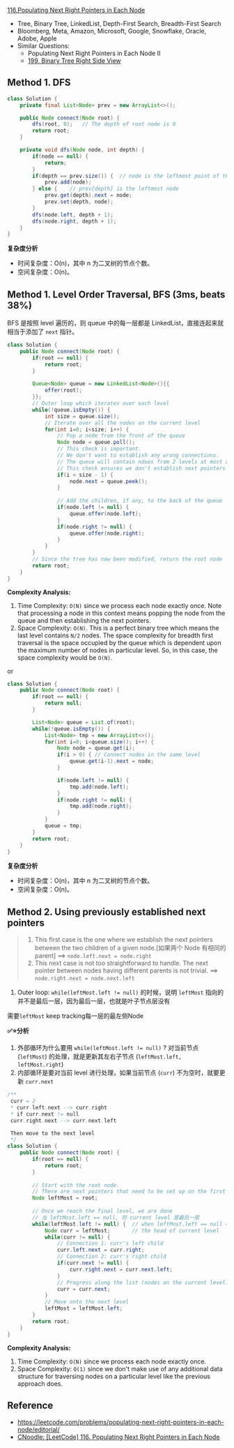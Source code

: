 [116.Populating Next Right Pointers in Each Node](https://leetcode.com/problems/populating-next-right-pointers-in-each-node/solution/)


* Tree, Binary Tree, LinkedList, Depth-First Search, Breadth-First Search
* Bloomberg, Meta, Amazon, Microsoft, Google, Snowflake, Oracle, Adobe, Apple
* Similar Questions:
    * Populating Next Right Pointers in Each Node II
    * [199. Binary Tree Right Side View](https://leetcode.com/problems/binary-tree-right-side-view/)


## Method 1. DFS
```java
class Solution {
    private final List<Node> prev = new ArrayList<>();

    public Node connect(Node root) {
        dfs(root, 0);   // The depth of root node is 0
        return root;
    }

    private void dfs(Node node, int depth) {
        if(node == null) {
            return;
        }
        if(depth == prev.size()) {  // node is the leftmost point of the current level
            prev.add(node);
        } else {    // prev[depth] is the leftmost node
            prev.get(depth).next = node;
            prev.set(depth, node);
        }
        dfs(node.left, depth + 1);
        dfs(node.right, depth + 1);
    }
}
```
**复杂度分析**
* 时间复杂度：O(n)，其中 n 为二叉树的节点个数。
* 空间复杂度：O(n)。


## Method 1. Level Order Traversal, BFS (3ms, beats 38%)
BFS 是按照 level 遍历的，则 queue 中的每一层都是 LinkedList，直接连起来就相当于添加了 `next` 指针。
```java 
class Solution {
    public Node connect(Node root) {
        if(root == null) {
            return root;
        }
        
        Queue<Node> queue = new LinkedList<Node>(){{
            offer(root);
        }};
        // Outer loop which iterates over each level
        while(!queue.isEmpty()) {
            int size = queue.size();
            // Iterate over all the nodes on the current level
            for(int i=0; i<size; i++) {
                // Pop a node from the front of the queue
                Node node = queue.poll();
                // This check is important. 
                // We don't want to establish any wrong connections.
                // The queue will contain ndoes from 2 levels at most at any point in time.
                // This check ensures we don't establish next pointers beyong the end of a level
                if(i < size - 1) {
                    node.next = queue.peek();
                }
                
                // Add the children, if any, to the back of the queue
                if(node.left != null) {
                    queue.offer(node.left);
                }
                if(node.right != null) {
                    queue.offer(node.right);
                }
            }
        }
        // Since the tree has now been modified, return the root node
        return root;
    }
}
```
**Complexity Analysis:**
1. Time Complexity: `O(N)` since we process each node exactly once. Note that processing a node in this context means popping the node from the queue and then establishing the next pointers.
2. Space Complexity: `O(N)`. This is a perfect binary tree which means the last level contains `N/2` nodes. The space complexity for breadth first traversal is the space occupied by the queue which is dependent upon the maximum number of nodes in particular level. So, in this case, the space complexity would be `O(N)`. 

or
```java
class Solution {
    public Node connect(Node root) {
        if(root == null) {
            return null;
        }

        List<Node> queue = List.of(root);
        while(!queue.isEmpty()) {
            List<Node> tmp = new ArrayList<>();
            for(int i=0; i<queue.size(); i++) {
                Node node = queue.get(i);
                if(i > 0) { // Connect nodes in the same level
                    queue.get(i-1).next = node;
                }

                if(node.left != null) {
                    tmp.add(node.left);
                }
                if(node.right != null) {
                    tmp.add(node.right);
                }
            }
            queue = tmp;
        }
        return root;
    }
}
```
**复杂度分析**
* 时间复杂度：O(n)，其中 n 为二叉树的节点个数。
* 空间复杂度：O(n)。


## Method 2. Using previously established next pointers
> 1. This first case is the one where we establish the next pointers between the two children of a given node.[如果两个 Node 有相同的 parent] ==> `node.left.next = node.right`
> 2. This next case is not too straightforward to handle. The next pointer between nodes having different parents is not trivial. ==> `node.right.next = node.next.left`

1. Outer loop: `while(leftMost.left != null)` 的时候，说明 `leftMost` 指向的并不是最后一层，因为最后一层，也就是叶子节点层没有

需要`leftMost` keep tracking每一层的最左侧Node

**✅⭐分析**
1. 外部循环为什么要用 `while(leftMost.left != null)` ? 对当前节点 (`leftMost`) 的处理，就是更新其左右子节点 (`leftMost.left, leftMost.right`)
2. 内部循环是要对当前 level 进行处理，如果当前节点 (`curr`) 不为空时，就要更新 `curr.next`
```java 
/**
 curr = 2
 * curr.left.next --> curr.right
 * if curr.next != null
 curr.right.next --> curr.next.left

 Then move to the next level
 */
class Solution {
    public Node connect(Node root) {
        if(root == null) {
            return root;
        }
        
        // Start with the root node.
        // There are next pointers that need to be set up on the first level
        Node leftMost = root;
        
        // Once we reach the final level, we are done
        // 当 leftMost.left == null, 则 current level 是最后一层
        while(leftMost.left != null) {  // when leftMost.left == null ==> then leftMost is the head of the last level
            Node curr = leftMost;       // the head of current level
            while(curr != null) {
                // Connection 1: curr's left child
                curr.left.next = curr.right;
                // Connection 2: curr's right child
                if(curr.next != null) {
                    curr.right.next = curr.next.left;
                }
                // Progress along the list (nodes on the current level)
                curr = curr.next;
            }
            // Move onto the next level
            leftMost = leftMost.left;
        }
        return root;
    }
}
```
**Complexity Analysis:**
1. Time Complexity: `O(N)` since we process each node exactly once.
2. Space Complexity: `O(1)` since we don't make use of any additional data structure for traversing nodes on a particular level like the previous approach does.


## Reference
* https://leetcode.com/problems/populating-next-right-pointers-in-each-node/editorial/
* [CNoodle: [LeetCode] 116. Populating Next Right Pointers in Each Node](https://www.cnblogs.com/cnoodle/p/13286953.html)
